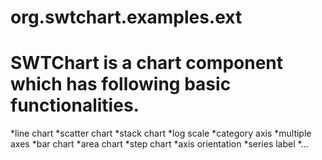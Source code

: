 org.swtchart.examples.ext
=========================
# SWTChart is a chart component which has following basic functionalities.

*line chart
*scatter chart
*stack chart
*log scale
*category axis
*multiple axes
*bar chart
*area chart
*step chart
*axis orientation
*series label
*...

